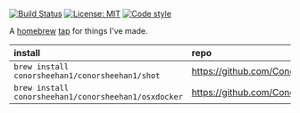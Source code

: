 [![Build Status](https://github.com/ConorSheehan1/homebrew-ConorSheehan1/workflows/ci/badge.svg)](https://github.com/ConorSheehan1/homebrew-ConorSheehan1/actions/)
[![License: MIT](https://img.shields.io/badge/License-MIT-yellow.svg)](https://opensource.org/licenses/MIT)
[![Code style](https://img.shields.io/badge/code_style-rubocop-black.svg)](https://github.com/rubocop-hq/rubocop)

A [homebrew](https://docs.brew.sh/) [tap](https://docs.brew.sh/How-to-Create-and-Maintain-a-Tap) for things I've made.

|install|repo|os|
|:-|:-|:-|
|`brew install conorsheehan1/conorsheehan1/shot`|https://github.com/ConorSheehan1/shot|osx|
|`brew install conorsheehan1/conorsheehan1/osxdocker`|https://github.com/ConorSheehan1/osxdocker|osx|